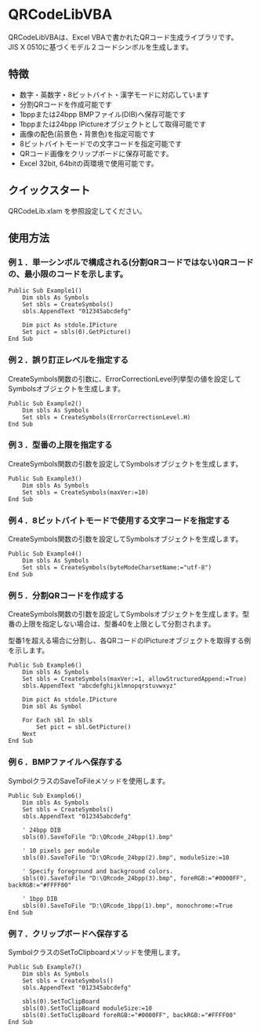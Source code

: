 # QRCodeLibVBA
QRCodeLibVBAは、Excel VBAで書かれたQRコード生成ライブラリです。  
JIS X 0510に基づくモデル２コードシンボルを生成します。

## 特徴
- 数字・英数字・8ビットバイト・漢字モードに対応しています
- 分割QRコードを作成可能です
- 1bppまたは24bpp BMPファイル(DIB)へ保存可能です
- 1bppまたは24bpp IPictureオブジェクトとして取得可能です  
- 画像の配色(前景色・背景色)を指定可能です
- 8ビットバイトモードでの文字コードを指定可能です
- QRコード画像をクリップボードに保存可能です。
- Excel 32bit, 64bitの両環境で使用可能です。


## クイックスタート
QRCodeLib.xlam を参照設定してください。  


## 使用方法
### 例１．単一シンボルで構成される(分割QRコードではない)QRコードの、最小限のコードを示します。

```vbnet
Public Sub Example1()
    Dim sbls As Symbols
    Set sbls = CreateSymbols()
    sbls.AppendText "012345abcdefg"

    Dim pict As stdole.IPicture
    Set pict = sbls(0).GetPicture()
End Sub
```

### 例２．誤り訂正レベルを指定する
CreateSymbols関数の引数に、ErrorCorrectionLevel列挙型の値を設定してSymbolsオブジェクトを生成します。

```vbnet
Public Sub Example2()
    Dim sbls As Symbols
    Set sbls = CreateSymbols(ErrorCorrectionLevel.H)
End Sub
```

### 例３．型番の上限を指定する
CreateSymbols関数の引数を設定してSymbolsオブジェクトを生成します。

```vbnet
Public Sub Example3()
    Dim sbls As Symbols
    Set sbls = CreateSymbols(maxVer:=10)
End Sub
```

### 例４．8ビットバイトモードで使用する文字コードを指定する
CreateSymbols関数の引数を設定してSymbolsオブジェクトを生成します。

```vbnet
Public Sub Example4()
    Dim sbls As Symbols
    Set sbls = CreateSymbols(byteModeCharsetName:="utf-8")
End Sub
```

### 例５．分割QRコードを作成する
CreateSymbols関数の引数を設定してSymbolsオブジェクトを生成します。型番の上限を指定しない場合は、型番40を上限として分割されます。  

型番1を超える場合に分割し、各QRコードのIPictureオブジェクトを取得する例を示します。

```vbnet
Public Sub Example6()
    Dim sbls As Symbols
    Set sbls = CreateSymbols(maxVer:=1, allowStructuredAppend:=True)
    sbls.AppendText "abcdefghijklmnopqrstuvwxyz"
    
    Dim pict As stdole.IPicture
    Dim sbl As Symbol
    
    For Each sbl In sbls
        Set pict = sbl.GetPicture()
    Next
End Sub
```

### 例６．BMPファイルへ保存する
SymbolクラスのSaveToFileメソッドを使用します。

```vbnet
Public Sub Example6()
    Dim sbls As Symbols
    Set sbls = CreateSymbols()
    sbls.AppendText "012345abcdefg"
    
    ' 24bpp DIB
    sbls(0).SaveToFile "D:\QRcode_24bpp(1).bmp"
    
    ' 10 pixels per module
    sbls(0).SaveToFile "D:\QRcode_24bpp(2).bmp", moduleSize:=10
    
    ' Specify foreground and background colors.
    sbls(0).SaveToFile "D:\QRcode_24bpp(3).bmp", foreRGB:="#0000FF", backRGB:="#FFFF00"
    
    ' 1bpp DIB
    sbls(0).SaveToFile "D:\QRcode_1bpp(1).bmp", monochrome:=True
End Sub
```

### 例７．クリップボードへ保存する
SymbolクラスのSetToClipboardメソッドを使用します。

```vbnet
Public Sub Example7()
    Dim sbls As Symbols
    Set sbls = CreateSymbols()
    sbls.AppendText "012345abcdefg"
    
    sbls(0).SetToClipBoard
    sbls(0).SetToClipBoard moduleSize:=10
    sbls(0).SetToClipBoard foreRGB:="#0000FF", backRGB:="#FFFF00"
End Sub
```

